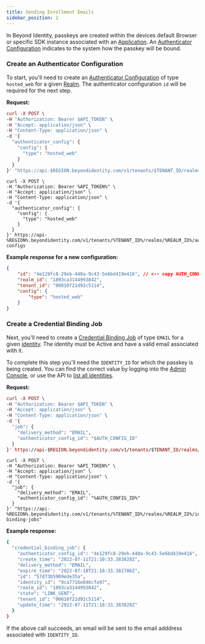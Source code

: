```yaml
---
title: Sending Enrollment Emails
sidebar_position: 2
---
```


In Beyond Identity, passkeys are created within the devices default Browser or specific SDK instance associated with an [Application](/api/v1#tag/Applications). An [Authenticator Configuration](/docs/v1/platform-overview/authenticator-config) indicates to the system how the passkey will be bound. 

### Create an Authenticator Configuration

To start, you'll need to create an [Authenticator Configuration](/docs/v1/platform-overview/authenticator-config) of type `hosted_web` for a given [Realm](/docs/v1/platform-overview/architecture#realms). The authenticator configuration `id` will be required for the next step. 

**Request:**

```mac tab
curl -X POST \
-H "Authorization: Bearer $API_TOKEN" \
-H "Accept: application/json" \
-H "Content-Type: application/json" \
-d '{ 
  "authenticator_config": {
    "config": {
      "type": "hosted_web"
    }
  }
}' "https://api-$REGION.beyondidentity.com/v1/tenants/$TENANT_ID/realms/$REALM_ID/authenticator-configs"
```
```win tab
curl -X POST \
-H "Authorization: Bearer %API_TOKEN%" \
-H "Accept: application/json" \
-H "Content-Type: application/json" \
-d '{ 
  "authenticator_config": {
    "config": {
      "type": "hosted_web"
    }
  }
}' https://api-%REGION%.beyondidentity.com/v1/tenants/%TENANT_ID%/realms/%REALM_ID%/authenticator-configs
```

**Example response for a new configuration:**

```json
{
    "id": "4e129fc8-29eb-440a-9c43-5e6bd419e416", // <-- copy AUTH_CONFIG_ID from your response
    "realm_id": "1893ca3144993842",
    "tenant_id": "00010f21d92c5114",
    "config": {
        "type": "hosted_web"
    }
}
```

### Create a Credential Binding Job

Next, you'll need to create a [Credential Binding Job](/api/v1#tag/Credential-Binding-Jobs) of type `EMAIL` for a given [identity](http://localhost:3000/api/v1#tag/Identities). The identity must be Active and have a valid email associated with it. 

To complete this step you'll need the `IDENTITY_ID` for which the passkey is being created. You can find the correct value by logging into the [Admin Console](https://console-us.beyondidentity.com), or use the API to [list all identities](/api/v1/#tag/Identities).

**Request:**

```mac tab
curl -X POST \
-H "Authorization: Bearer $API_TOKEN" \
-H "Accept: application/json" \
-H "Content-Type: application/json" \
-d '{
  "job": {
    "delivery_method": "EMAIL",
    "authenticator_config_id": "$AUTH_CONFIG_ID"
  }
}' https://api-$REGION.beyondidentity.com/v1/tenants/$TENANT_ID/realms/$REALM_ID/identities/$IDENTITY_ID/credential-binding-jobs
```
```win tab
curl -X POST \
-H "Authorization: Bearer %API_TOKEN%" \
-H "Accept: application/json" \
-H "Content-Type: application/json" \
-d '{
  "job": {
    "delivery_method": "EMAIL",
    "authenticator_config_id": "%AUTH_CONFIG_ID%"
  }
}' "https://api-%REGION%.beyondidentity.com/v1/tenants/%TENANT_ID%/realms/%REALM_ID%/identities/%IDENTITY_ID%/credential-binding-jobs"
```

**Example response:**

```bash
{
  "credential_binding_job": {
    "authenticator_config_id": "4e129fc8-29eb-440a-9c43-5e6bd419e416",
    "create_time": "2022-07-11T21:10:33.383828Z",
    "delivery_method": "EMAIL",
    "expire_time": "2022-07-18T21:10:33.381786Z",
    "id": "57d73b5909ede35a",
    "identity_id": "9ca7716e846cfa97",
    "realm_id": "1893ca3144993842",
    "state": "LINK_SENT",
    "tenant_id": "00010f21d92c5114",
    "update_time": "2022-07-11T21:10:33.383828Z"
  }
}
```

If the above call succeeds, an email will be sent to the email adddress associated with `IDENTITY_ID`. 
